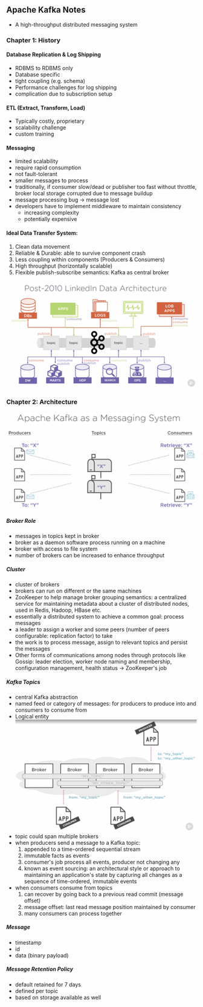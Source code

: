 ## Apache Kafka Notes
- A high-throughput distributed messaging system

### Chapter 1: History
#### Database Replication & Log Shipping
- RDBMS to RDBMS only
- Database specific
- tight coupling (e.g. schema)
- Performance challenges for log shipping
- complication due to subscription setup

#### ETL (Extract, Transform, Load)
- Typically costly, proprietary
- scalability challenge
- custom training

#### Messaging
- limited scalability
- require rapid consumption
- not fault-tolerant
- smaller messages to process
- traditionally, if consumer slow/dead or publisher too fast without throttle, broker local storage corrupted due to message buildup
- message processing bug -> message lost
- developers have to implement middleware to maintain consistency
  - increasing complexity
  - potentially expensive

#### Ideal Data Transfer System:
1. Clean data movement
2. Reliable & Durable: able to survive component crash
3. Less coupling within components (Producers & Consumers)
4. High throughput (horizontally scalable)
5. Flexible publish-subscribe semantics: Kafka as central broker

![pic](./linkedIn_architecture.png)

### Chapter 2: Architecture
![pic](./msg_system.png)
##### Broker Role
- messages in topics kept in broker
- broker as a daemon software process running on a machine
- broker with access to file system
- number of brokers can be increased to enhance throughput
##### Cluster
- cluster of brokers
- brokers can run on different or the same machines
- ZooKeeper to help manage broker grouping semantics: a centralized service for maintaining metadata about a cluster of distributed nodes, used in Redis, Hadoop, HBase etc.
- essentially a distributed system to achieve a common goal: process messages
- a leader to assign a worker and some peers (number of peers configurable: replication factor) to take
- the work is to process message, assign to relevant topics and persist the messages
- Other forms of communications among nodes through protocols like Gossip: leader election, worker node naming and membership, configuration management, health status -> ZooKeeper's job

##### Kafka Topics
- central Kafka abstraction
- named feed or category of messages: for producers to produce into and consumers to consume from
- Logical entity
![pic](./topic.png)
- topic could span multiple brokers
- when producers send a message to a Kafka topic:
  1. appended to a time-ordered sequential stream
  2. immutable facts as events
  3. consumer's job process all events, producer not changing any
  4. known as event sourcing: an architectural style or approach to maintaining an application's state by capturing all changes as a sequence of time-ordered, immutable events
- when consumers consume from topics
  1. can recover by going back to a previous read commit (message offset)
  2. message offset: last read message position maintained by consumer
  3. many consumers can process together

##### Message
- timestamp
- id
- data (binary payload)

##### Message Retention Policy
- default retained for 7 days
- defined per topic
- based on storage available as well
